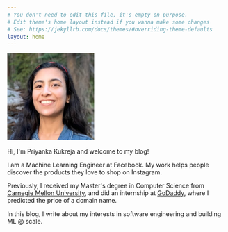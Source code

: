 ```yaml
---
# You don't need to edit this file, it's empty on purpose.
# Edit theme's home layout instead if you wanna make some changes
# See: https://jekyllrb.com/docs/themes/#overriding-theme-defaults
layout: home
---
```


<div class="divider">
    <div class="left">
        <img id="profilepic" width="200" height="200" src="assets/profile.jpeg" alt="Profile">
    </div>
    <div class="right">
        <p>Hi, I'm Priyanka Kukreja and welcome to my blog!</p>
        <p>
            I am a Machine Learning Engineer at Facebook. My work helps people
            discover the products they love to shop on Instagram.
        </p>
        <p>
            Previously, I received my Master's degree in Computer Science
            from <a href="https://www.cmu.edu/">Carnegie Mellon University</a>,
            and did an internship at <a href="https://www.godaddy.com/">
            GoDaddy</a>, where I predicted the price of a domain name.
        </p>
        <p>
            In this blog, I write about my interests in software engineering
            and building ML @ scale.
        </p>
    </div>
</div>
